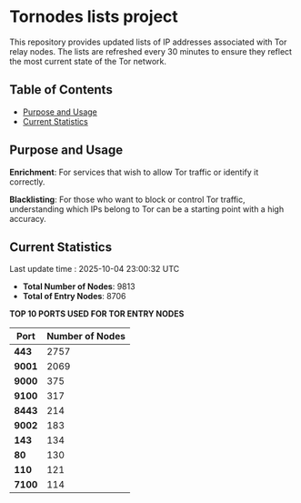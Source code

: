 # Tornodes lists project

This repository provides updated lists of IP addresses associated with Tor relay nodes. The lists are refreshed every 30 minutes to ensure they reflect the most current state of the Tor network.

## Table of Contents

- [Purpose and Usage](#purpose-and-usage)
- [Current Statistics](#current-statistics)


## Purpose and Usage

**Enrichment**: For services that wish to allow Tor traffic or identify it correctly.

**Blacklisting**: For those who want to block or control Tor traffic, understanding which IPs belong to Tor can be a starting point with a high accuracy.

## Current Statistics

Last update time : 2025-10-04 23:00:32 UTC

- **Total Number of Nodes**: 9813
- **Total of Entry Nodes**: 8706

**TOP 10 PORTS USED FOR TOR ENTRY NODES**

| **Port** | **Number of Nodes** |
|------|-----------------|
| **443**   | 2757  |
| **9001**   | 2069  |
| **9000**   | 375  |
| **9100**   | 317  |
| **8443**   | 214  |
| **9002**   | 183  |
| **143**   | 134  |
| **80**   | 130  |
| **110**   | 121  |
| **7100**   | 114  |

